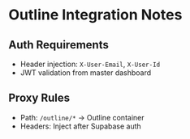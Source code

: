 # Outline Integration Notes

## Auth Requirements
- Header injection: `X-User-Email`, `X-User-Id`
- JWT validation from master dashboard

## Proxy Rules
- Path: `/outline/*` → Outline container
- Headers: Inject after Supabase auth 